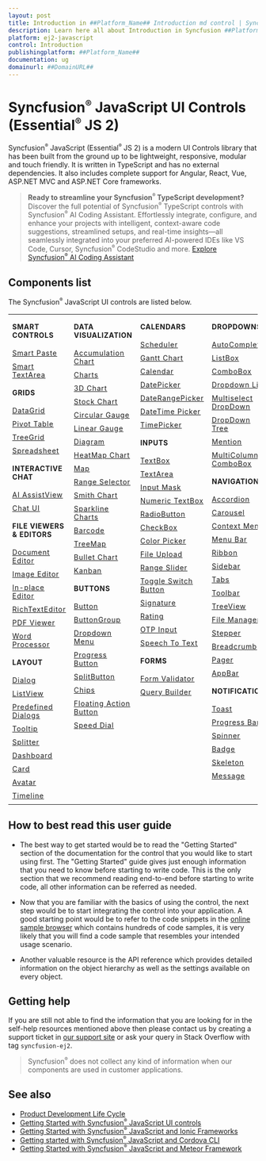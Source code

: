 ```yaml
---
layout: post
title: Introduction in ##Platform_Name## Introduction md control | Syncfusion
description: Learn here all about Introduction in Syncfusion ##Platform_Name## Introduction md control of Syncfusion Essential JS 2 and more.
platform: ej2-javascript
control: Introduction 
publishingplatform: ##Platform_Name##
documentation: ug
domainurl: ##DomainURL##
---
```


# Syncfusion<sup style="font-size:70%">&reg;</sup> JavaScript UI Controls (Essential<sup style="font-size:70%">&reg;</sup> JS 2)

Syncfusion<sup style="font-size:70%">&reg;</sup> JavaScript (Essential<sup style="font-size:70%">&reg;</sup> JS 2) is a modern UI Controls library that has been built from the ground up to be lightweight, responsive, modular and touch friendly. It is written in TypeScript and has no external dependencies. It also includes complete support for Angular, React, Vue, ASP.NET MVC and ASP.NET Core frameworks.

> **Ready to streamline your Syncfusion<sup style="font-size:70%">&reg;</sup> TypeScript development?** Discover the full potential of Syncfusion<sup style="font-size:70%">&reg;</sup> TypeScript controls with Syncfusion<sup style="font-size:70%">&reg;</sup> AI Coding Assistant. Effortlessly integrate, configure, and enhance your projects with intelligent, context-aware code suggestions, streamlined setups, and real-time insights—all seamlessly integrated into your preferred AI-powered IDEs like VS Code, Cursor, Syncfusion<sup style="font-size:70%">&reg;</sup> CodeStudio and more. [Explore Syncfusion<sup style="font-size:70%">&reg;</sup> AI Coding Assistant](https://ej2.syncfusion.com/documentation/ai-coding-assistant/overview)

## Components list

The Syncfusion<sup style="font-size:70%">&reg;</sup> JavaScript UI controls are listed below.

<style>

tr
{
border:0 !important;
}

td
{
border:0 !important;
vertical-align: top;
}

.controlanchorlink
{
text-decoration: none!important;
font-size: 14px!important;
text-align: left!important;
padding: 5px 0px;
letter-spacing: 1px;
}
.controlcategory
{
font-size: 14px!important;
text-align: left!important;
font-weight: bold!important;
letter-spacing: 0.7px;
}
}

</style>

<table id="table" style="border: 0px;">
<tbody>
<colgroup>
<col style="width: 25%">
<col style="width: 25%">
<col style="width: 25%">
<col style="width: 25%">
</colgroup>
</tbody>
<tr>
    <td>
        <div><p class="controlcategory">SMART CONTROLS</p></div>
        <div class="controlanchorlink"><a target="_self" href="https://ej2.syncfusion.com/documentation/smart-paste-button/getting-started">Smart Paste</a></div>
        <div class="controlanchorlink"><a target="_self" href="https://ej2.syncfusion.com/documentation/smart-textarea/getting-started">Smart TextArea</a></div>
        <div><p class="controlcategory">GRIDS</p></div>
        <div class="controlanchorlink"><a target="_self" href="https://ej2.syncfusion.com/documentation/grid/getting-started">DataGrid</a></div>
        <div class="controlanchorlink"><a target="_self" href="https://ej2.syncfusion.com/documentation/pivotview/getting-started">Pivot Table</a></div>
        <div class="controlanchorlink"><a target="_self" href="https://ej2.syncfusion.com/documentation/treegrid/getting-started">TreeGrid</a></div>
         <div class="controlanchorlink"><a target="_self" href="https://ej2.syncfusion.com/documentation/spreadsheet/getting-started">Spreadsheet</a></div>
          <div><p class="controlcategory">INTERACTIVE CHAT</p></div>
        <div class="controlanchorlink"><a target="_self" href="https://ej2.syncfusion.com/documentation/ai-assistview/getting-started">AI AssistView</a></div>
        <div class="controlanchorlink"><a target="_self" href="https://ej2.syncfusion.com/documentation/chat-ui/getting-started">Chat UI</a></div>
        <div><p class="controlcategory">FILE VIEWERS & EDITORS</p></div>
        <div class="controlanchorlink"><a target="_self" href="https://ej2.syncfusion.com/documentation/document-editor/getting-started">Document Editor</a></div>
        <div class="controlanchorlink"><a target="_self" href="https://ej2.syncfusion.com/documentation/image-editor/getting-started">Image Editor</a></div>
        <div class="controlanchorlink"><a target="_self" href="https://ej2.syncfusion.com/documentation/in-place-editor/getting-started">In-place Editor</a></div>
        <div class="controlanchorlink"><a target="_self" href="https://ej2.syncfusion.com/documentation/rich-text-editor/getting-started">RichTextEditor</a></div>
        <div class="controlanchorlink"><a target="_self" href="https://ej2.syncfusion.com/documentation/pdfviewer/getting-started">PDF Viewer</a></div>
        <div class="controlanchorlink"><a target="_self" href="https://ej2.syncfusion.com/documentation/document-editor/getting-started">Word Processor</a></div>
        <div><p class="controlcategory">LAYOUT</p></div>
        <div class="controlanchorlink"><a target="_self" href="https://ej2.syncfusion.com/documentation/dialog/getting-started">Dialog</a></div>
        <div class="controlanchorlink"><a target="_self" href="https://ej2.syncfusion.com/documentation/listview/getting-started">ListView</a></div>
         <div class="controlanchorlink"><a target="_self" href="https://ej2.syncfusion.com/documentation/predefined-dialogs/getting-started">Predefined Dialogs</a></div>
        <div class="controlanchorlink"><a target="_self" href="https://ej2.syncfusion.com/documentation/tooltip/getting-started">Tooltip</a></div>
        <div class="controlanchorlink"><a target="_self" href="https://ej2.syncfusion.com/documentation/splitter/getting-started">Splitter</a></div>
        <div class="controlanchorlink"><a target="_self" href="https://ej2.syncfusion.com/documentation/dashboard-layout/getting-started">Dashboard</a></div>
        <div class="controlanchorlink"><a target="_self" href="https://ej2.syncfusion.com/documentation/card/getting-started">Card</a></div>
        <div class="controlanchorlink"><a target="_self" href="https://ej2.syncfusion.com/documentation/avatar/getting-started">Avatar</a></div>
        <div class="controlanchorlink"><a target="_self" href="https://ej2.syncfusion.com/documentation/timeline/getting-started">Timeline</a></div>
    </td>
    <td>
        <div><p class="controlcategory">DATA VISUALIZATION</p></div>
        <div class="controlanchorlink"><a target="_self" href="https://ej2.syncfusion.com/documentation/accumulation-chart/getting-started">Accumulation Chart</a></div>
        <div class="controlanchorlink"><a target="_self" href="https://ej2.syncfusion.com/documentation/chart/getting-started">Charts</a></div>
        <div class="controlanchorlink"><a target="_self" href="https://ej2.syncfusion.com/documentation/3d-chart/getting-started">3D Chart</a></div>
        <div class="controlanchorlink"><a target="_self" href="https://ej2.syncfusion.com/documentation/stock-chart/getting-started">Stock Chart</a></div>
        <div class="controlanchorlink"><a target="_self" href="https://ej2.syncfusion.com/documentation/circular-gauge/getting-started">Circular Gauge</a></div>
        <div class="controlanchorlink"><a target="_self" href="https://ej2.syncfusion.com/documentation/linear-gauge/getting-started">Linear Gauge</a></div>
        <div class="controlanchorlink"><a target="_self" href="https://ej2.syncfusion.com/documentation/diagram/getting-started">Diagram </a></div>
        <div class="controlanchorlink"><a target="_self" href="https://ej2.syncfusion.com/documentation/heatmap-chart/getting-started">HeatMap Chart</a></div>
        <div class="controlanchorlink"><a target="_self" href="https://ej2.syncfusion.com/documentation/maps/getting-started">Map</a></div>
        <div class="controlanchorlink"><a target="_self" href="https://ej2.syncfusion.com/documentation/range-navigator/getting-started">Range Selector</a></div>
        <div class="controlanchorlink"><a target="_self" href="https://ej2.syncfusion.com/documentation/smithchart/getting-started">Smith Chart</a></div>
        <div class="controlanchorlink"><a target="_self" href="https://ej2.syncfusion.com/documentation/sparkline/getting-started">Sparkline Charts</a></div>
        <div class="controlanchorlink"><a target="_self" href="https://ej2.syncfusion.com/documentation/barcode/getting-started">Barcode</a></div>
        <div class="controlanchorlink"><a target="_self" href="https://ej2.syncfusion.com/documentation/treemap/getting-started">TreeMap</a></div>
        <div class="controlanchorlink"><a target="_self" href="https://ej2.syncfusion.com/documentation/bullet-chart/getting-started">Bullet Chart</a></div>
        <div class="controlanchorlink"><a target="_self" href="https://ej2.syncfusion.com/documentation/kanban/getting-started">Kanban</a></div>
        <div><p class="controlcategory">BUTTONS</p></div>
        <div class="controlanchorlink"><a target="_self" href="https://ej2.syncfusion.com/documentation/button/getting-started">Button</a></div>
        <div class="controlanchorlink"><a target="_self" href="https://ej2.syncfusion.com/documentation/button-group/getting-started">ButtonGroup</a></div>
        <div class="controlanchorlink"><a target="_self" href="https://ej2.syncfusion.com/documentation/drop-down-button/getting-started">Dropdown Menu</a></div>
        <div class="controlanchorlink"><a target="_self" href="https://ej2.syncfusion.com/documentation/progress-button/getting-started">Progress Button</a></div>
        <div class="controlanchorlink"><a target="_self" href="https://ej2.syncfusion.com/documentation/split-button/getting-started">SplitButton</a></div>
        <div class="controlanchorlink"><a target="_self" href="https://ej2.syncfusion.com/documentation/chips/getting-started">Chips</a></div>
        <div class="controlanchorlink"><a target="_self" href="https://ej2.syncfusion.com/documentation/floating-action-button/getting-started">Floating Action Button</a></div>
        <div class="controlanchorlink"><a target="_self" href="https://ej2.syncfusion.com/documentation/speed-dial/getting-started">Speed Dial</a></div>
    </td>
    <td>
        <div><p class="controlcategory">CALENDARS</p></div>
        <div class="controlanchorlink"><a target="_self" href="https://ej2.syncfusion.com/documentation/schedule/getting-started">Scheduler</a></div>
        <div class="controlanchorlink"><a target="_self" href="https://ej2.syncfusion.com/documentation/gantt/getting-started">Gantt Chart</a></div>
        <div class="controlanchorlink"><a target="_self" href="https://ej2.syncfusion.com/documentation/calendar/getting-started">Calendar</a></div>
        <div class="controlanchorlink"><a target="_self" href="https://ej2.syncfusion.com/documentation/datepicker/getting-started">DatePicker</a></div>
        <div class="controlanchorlink"><a target="_self" href="https://ej2.syncfusion.com/documentation/daterangepicker/getting-started">DateRangePicker</a></div>
        <div class="controlanchorlink"><a target="_self" href="https://ej2.syncfusion.com/documentation/datetimepicker/getting-started">DateTime Picker</a></div>
        <div class="controlanchorlink"><a target="_self" href="https://ej2.syncfusion.com/documentation/timepicker/getting-started">TimePicker</a></div>
        <div><p class="controlcategory">INPUTS</p></div>
        <div class="controlanchorlink"><a target="_self" href="https://ej2.syncfusion.com/documentation/textbox/getting-started">TextBox</a></div>
        <div class="controlanchorlink"><a target="_self" href="https://ej2.syncfusion.com/documentation/textarea/getting-started">TextArea</a></div>
        <div class="controlanchorlink"><a target="_self" href="https://ej2.syncfusion.com/documentation/maskedtextbox/getting-started">Input Mask</a></div>
        <div class="controlanchorlink"><a target="_self" href="https://ej2.syncfusion.com/documentation/numerictextbox/getting-started">Numeric TextBox</a></div>
        <div class="controlanchorlink"><a target="_self" href="https://ej2.syncfusion.com/documentation/radio-button/getting-started">RadioButton</a></div>
        <div class="controlanchorlink"><a target="_self" href="https://ej2.syncfusion.com/documentation/check-box/getting-started">CheckBox</a></div>
        <div class="controlanchorlink"><a target="_self" href="https://ej2.syncfusion.com/documentation/color-picker/getting-started">Color Picker</a></div>
        <div class="controlanchorlink"><a target="_self" href="https://ej2.syncfusion.com/documentation/uploader/getting-started">File Upload</a></div>
        <div class="controlanchorlink"><a target="_self" href="https://ej2.syncfusion.com/documentation/range-slider/getting-started">Range Slider</a></div>
        <div class="controlanchorlink"><a target="_self" href="https://ej2.syncfusion.com/documentation/switch/getting-started">Toggle Switch Button</a></div>
        <div class="controlanchorlink"><a target="_self" href="https://ej2.syncfusion.com/documentation/signature/getting-started">Signature</a></div>
        <div class="controlanchorlink"><a target="_self" href="https://ej2.syncfusion.com/documentation/rating/getting-started">Rating</a></div>
        <div class="controlanchorlink"><a target="_self" href="https://ej2.syncfusion.com/documentation/otp-input/getting-started">OTP Input</a></div>
        <div class="controlanchorlink"><a target="_self" href="https://ej2.syncfusion.com/documentation/speech-to-text/getting-started">Speech To Text</a></div>
        <div><p class="controlcategory">FORMS</p></div>
        <div class="controlanchorlink"><a target="_self" href="https://ej2.syncfusion.com/documentation/form-validator/validation-rules">Form Validator</a></div>
        <div class="controlanchorlink"><a target="_self" href="https://ej2.syncfusion.com/documentation/query-builder/getting-started">Query Builder</a></div>
    </td>
    <td>
        <div><p class="controlcategory">DROPDOWNS</p></div>
        <div class="controlanchorlink"><a target="_self" href="https://ej2.syncfusion.com/documentation/auto-complete/getting-started">AutoComplete</a></div>
        <div class="controlanchorlink"><a target="_self" href="https://ej2.syncfusion.com/documentation/list-box/getting-started">ListBox</a></div>
        <div class="controlanchorlink"><a target="_self" href="https://ej2.syncfusion.com/documentation/combo-box/getting-started">ComboBox</a></div>
        <div class="controlanchorlink"><a target="_self" href="https://ej2.syncfusion.com/documentation/drop-down-list/getting-started">Dropdown List</a></div>
        <div class="controlanchorlink"><a target="_self" href="https://ej2.syncfusion.com/documentation/multi-select/getting-started">Multiselect DropDown</a></div>
        <div class="controlanchorlink"><a target="_self" href="https://ej2.syncfusion.com/documentation/drop-down-tree/getting-started">DropDown Tree</a></div>
        <div class="controlanchorlink"><a target="_self" href="https://ej2.syncfusion.com/documentation/mention/getting-started">Mention</a></div>
        <div class="controlanchorlink"><a target="_self" href="https://ej2.syncfusion.com/documentation/multicolumn-combobox/getting-started">MultiColumn ComboBox</a></div>
        <div><p class="controlcategory">NAVIGATION</p></div>
        <div class="controlanchorlink"><a target="_self" href="https://ej2.syncfusion.com/documentation/accordion/getting-started">Accordion</a></div>
         <div class="controlanchorlink"><a target="_self" href="https://ej2.syncfusion.com/documentation/carousel/getting-started">Carousel</a></div>
        <div class="controlanchorlink"><a target="_self" href="https://ej2.syncfusion.com/documentation/context-menu/getting-started">Context Menu</a></div>
        <div class="controlanchorlink"><a target="_self" href="https://ej2.syncfusion.com/documentation/menu/getting-started">Menu Bar</a></div>
        <div class="controlanchorlink"><a target="_self" href="https://ej2.syncfusion.com/documentation/ribbon/getting-started">Ribbon</a></div>
        <div class="controlanchorlink"><a target="_self" href="https://ej2.syncfusion.com/documentation/sidebar/getting-started">Sidebar</a></div>
        <div class="controlanchorlink"><a target="_self" href="https://ej2.syncfusion.com/documentation/tab/getting-started">Tabs</a></div>
        <div class="controlanchorlink"><a target="_self" href="https://ej2.syncfusion.com/documentation/toolbar/getting-started">Toolbar</a></div>
        <div class="controlanchorlink"><a target="_self" href="https://ej2.syncfusion.com/documentation/treeview/getting-started">TreeView</a></div>
        <div class="controlanchorlink"><a target="_self" href="https://ej2.syncfusion.com/documentation/file-manager/getting-started">File Manager</a></div>
        <div class="controlanchorlink"><a target="_self" href="https://ej2.syncfusion.com/documentation/stepper/getting-started">Stepper</a></div>
        <div class="controlanchorlink"><a target="_self" href="https://ej2.syncfusion.com/documentation/breadcrumb/getting-started">Breadcrumb</a></div>
        <div class="controlanchorlink"><a target="_self" href="https://ej2.syncfusion.com/documentation/pager/getting-started">Pager</a></div>
        <div class="controlanchorlink"><a target="_self" href="https://ej2.syncfusion.com/documentation/appbar/getting-started">AppBar</a></div>
        <div><p class="controlcategory">NOTIFICATION</p></div>
        <div class="controlanchorlink"><a target="_self" href="https://ej2.syncfusion.com/documentation/toast/getting-started">Toast</a></div>
        <div class="controlanchorlink"><a target="_self" href="https://ej2.syncfusion.com/documentation/progressbar/getting-started">Progress Bar</a></div>
        <div class="controlanchorlink"><a target="_self" href="https://ej2.syncfusion.com/documentation/spinner/getting-started">Spinner</a></div>
        <div class="controlanchorlink"><a target="_self" href="https://ej2.syncfusion.com/documentation/badge/getting-started">Badge</a></div>
        <div class="controlanchorlink"><a target="_self" href="https://ej2.syncfusion.com/documentation/skeleton/getting-started">Skeleton</a></div>
        <div class="controlanchorlink"><a target="_self" href="https://ej2.syncfusion.com/documentation/message/getting-started">Message</a></div>
    </td>
</tr>
</table>

## How to best read this user guide

* The best way to get started would be to read the "Getting Started" section of the documentation for the control that you would like to start using first. The "Getting Started" guide gives just enough information that you need to know before starting to write code. This is the only section that we recommend reading end-to-end before starting to write code, all other information can be referred as needed.

* Now that you are familiar with the basics of using the control, the next step would be to start integrating the control into your application. A good starting point would be to refer to the code snippets in the [online sample browser](https://ej2.syncfusion.com/home/)
which contains hundreds of code samples, it is very likely that you will find a code sample that resembles your intended usage scenario.

* Another valuable resource is the API reference which provides detailed information on the object hierarchy as well as the settings available on every object.

## Getting help

If you are still not able to find the information that you are looking for in the self-help resources mentioned above then please contact us by creating a support ticket in [our support site](https://syncfusion.com/support) or ask your query in Stack Overflow with tag `syncfusion-ej2`.

> Syncfusion<sup style="font-size:70%">&reg;</sup> does not collect any kind of information when our components are used in customer applications.

## See also

* [Product Development Life Cycle](https://www.syncfusion.com/support/product-lifecycle/estudio)
* [Getting Started with Syncfusion<sup style="font-size:70%">&reg;</sup> JavaScript UI controls](https://ej2.syncfusion.com/documentation/getting-started/quick-start)
* [Getting Started with Syncfusion<sup style="font-size:70%">&reg;</sup> JavaScript and Ionic Frameworks](https://ej2.syncfusion.com/documentation/getting-started/ionic)
* [Getting started with Syncfusion<sup style="font-size:70%">&reg;</sup> JavaScript and Cordova CLI](https://ej2.syncfusion.com/documentation/getting-started/cordova)
* [Getting Started with Syncfusion<sup style="font-size:70%">&reg;</sup> JavaScript and Meteor Framework](https://ej2.syncfusion.com/documentation/getting-started/meteor)